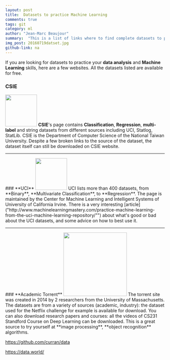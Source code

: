 ```yaml
---
layout: post
title:  Datasets to practice Machine Learning
comments: true 
tags: git
category: ml
author: "Jean-Marc Beaujour"
summary:  "This is a list of links where to find complete datasets to play with data analysis tools and predictive models. "
img_post: 20160719datset.jpg
github-link: na
---
```


If you are looking for datasets to practice your **data analysis** and **Machine Learning** skills, here are a few websites. All the datasets listed are available for free.

### **CSIE** 
<a href="http://www.csie.ntu.edu.tw/~cjlin/libsvmtools/datasets"> <img src="/images/201607/CSIE_logo_small.png" width="100px"></a> **CSIE**'s page contains **Classification**, **Regression**, **multi-label** and string datasets from different sources including UCI, Statlog, StatLib. CSIE is the Department of Computer Science of the National Taiwan University. Despite a few broken links to the source of the dataset, the dataset itself can still be downloaded on CSIE website. 
<hr>
### **UCI**
<a href="https://archive.ics.uci.edu/ml/datasets.html"> <img src="/images/201607/uci.jpg" width="100px"></a>
UCI lists more than 400 datasets, from **Binary**, **Multivariate Classification**, to **Regression**. The page is maintained by the Center for Machine Learning and Intelligent Systems of University of California Irvine. There is a very interesting [article]("http://www.machinelearningmastery.com/practice-machine-learning-from-the-uci-machine-learning-repository/"") about what's good or bad about the UCI datasets, and some advice on how to best use it.
<hr>
### **Academic Torrent**
<a href="http://academictorrents.com"> <img src="/images/201607/torrent.png" width="200px"></a> The torrent site was created in 2014 by 2 researchers from the University of Massachusetts. The datasets are from a variety of sources (academic, industry): the dataset used for the Netflix challenge for example is available for download. You can also download research papers and courses: all the videos of CS231 Standford Course on Deep Learning can be downloaded. This is a great source to try yourself at **image processing**, **object recognition** algorithms.

https://github.com/curran/data

https://data.world/

